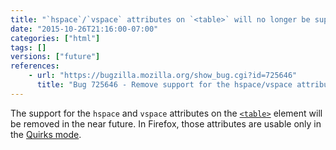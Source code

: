 ```yaml
---
title: "`hspace`/`vspace` attributes on `<table>` will no longer be supported"
date: "2015-10-26T21:16:00-07:00"
categories: ["html"]
tags: []
versions: ["future"]
references:
    - url: "https://bugzilla.mozilla.org/show_bug.cgi?id=725646"
      title: "Bug 725646 - Remove support for the hspace/vspace attributes on table"
---
```

The support for the `hspace` and `vspace` attributes on the [`<table>`](https://developer.mozilla.org/en-US/docs/Web/HTML/Element/table) element will be removed in the near future. In Firefox, those attributes are usable only in the [Quirks mode](https://developer.mozilla.org/en-US/docs/Mozilla_Quirks_Mode_Behavior).
